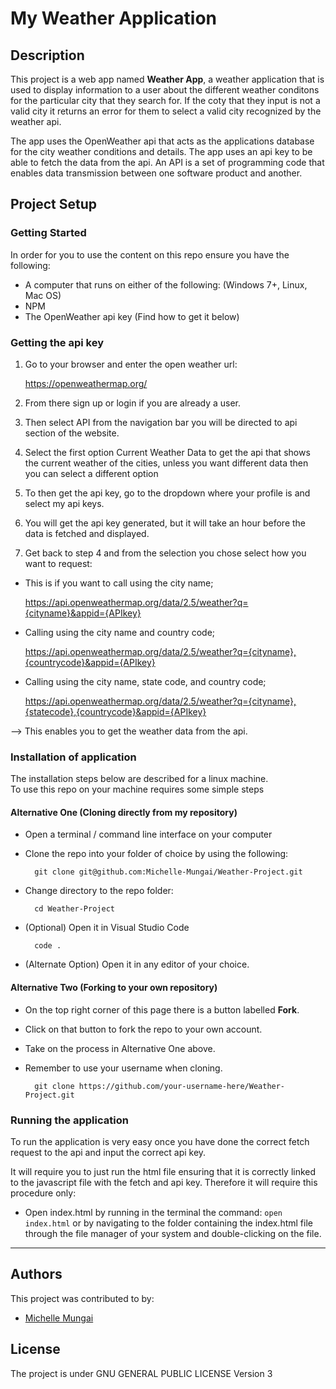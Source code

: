# My Weather Application

## Description
This project is a web app named **Weather App**, a weather application that is used to display information to a user about the different weather conditons for the particular city that they search for. If the coty that they input is not a valid city it returns an error for them to select a valid city recognized by the weather api.

The app uses the OpenWeather api that acts as the applications database for the city weather conditions and details. The app uses an api key to be able to fetch the data from the api. An API is a set of programming code that enables data transmission between one software product and another.

## Project Setup
### Getting Started
In order for you to use the content on this repo ensure you have the following:

- A computer that runs on either of the following: (Windows 7+, Linux, Mac OS)
- NPM
- The OpenWeather api key (Find how to get it below)

### Getting the api key
1. Go to your browser and enter the open weather url:

    https://openweathermap.org/

2. From there sign up or login if you are already a user.
3. Then select API from the navigation bar you will be directed to api section of the website.
4. Select the first option Current Weather Data to get the api that shows the current weather of the cities, unless you want different data then you can select a different option
5. To then get the api key, go to the dropdown where your profile is and select my api keys.
6. You will get the api key generated, but it will take an hour before the data is fetched and displayed.
7. Get back to step 4 and from the selection you chose select how you want to request:
* This is if you want to call using the city name;

    https://api.openweathermap.org/data/2.5/weather?q={cityname}&appid={APIkey}

* Calling using the city name and country code;

    https://api.openweathermap.org/data/2.5/weather?q={cityname},{countrycode}&appid={APIkey}

* Calling using the city name, state code, and country code;

    https://api.openweathermap.org/data/2.5/weather?q={cityname},{statecode},{countrycode}&appid={APIkey}

--> This enables you to get the weather data from the api.

### Installation of application

The installation steps below are described for a linux machine.\
To use this repo on your machine requires some simple steps

#### Alternative One (Cloning directly from my repository)
- Open a terminal / command line interface on your computer

- Clone the repo into your folder of choice by using the following:


        git clone git@github.com:Michelle-Mungai/Weather-Project.git

- Change directory to the repo folder:


        cd Weather-Project

- (Optional) Open it in Visual Studio Code

        code .

- (Alternate Option) Open it in any editor of your choice.

#### Alternative Two (Forking to your own repository)
- On the top right corner of this page there is a button labelled **Fork**.

- Click on that button to fork the repo to your own account.

- Take on the process in Alternative One above.

- Remember to use your username when cloning.


        git clone https://github.com/your-username-here/Weather-Project.git

### Running the application
To run the application is very easy once you have done the correct fetch request to the api and input the correct api key.

It will require you to just run the html file ensuring that it is correctly linked to the javascript file with the fetch and api key. Therefore it will require this procedure only:

- Open index.html by running in the terminal the command: `open index.html` or by navigating to the folder containing the index.html file through the file manager of your system and double-clicking on the file.

---
## Authors
This project was contributed to by:
- [Michelle Mungai](https://github.com/Michelle-Mungai)
## License
The project is under GNU GENERAL PUBLIC LICENSE Version 3